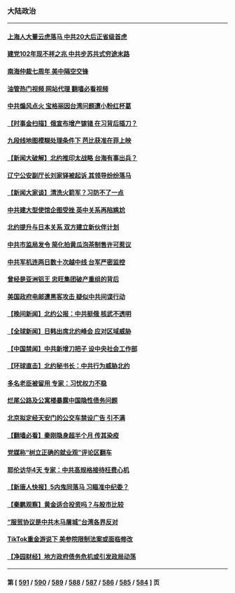### 大陆政治
---
#### [上海人大董云虎落马 中共20大后正省级首虎](../../pages/ncid277/n14033071.md?07130445) 
#### [建党102年现不祥之兆 中共步苏共式穷途末路](../../pages/ncid277/n14033080.md?07130445) 
#### [南海仲裁七周年 美中隔空交锋](../../pages/ncid277/n14033098.md?07130445) 
#### [油管热门视频 网站代理 翻墙必看视频](http://138.2.39.72:81/youtube.html?epic-marker?07130445)
#### [中共煽风点火 宝格丽因台湾问题遭小粉红杯葛](../../pages/ncid277/n14033030.md?07130445) 
#### [【时事金扫描】俄宣布增产镓锗 在习背后插刀？](../../pages/ncid277/n14033050.md?07130445) 
#### [九段线地图模糊处理条件下 芭比获准在菲上映](../../pages/ncid277/n14032971.md?07130445) 
#### [【新闻大破解】北约推印太战略 台海有事出兵？](../../pages/ncid277/n14033056.md?07130445) 
#### [辽宁公安副厅长刘家铎被起诉 其领导纷纷落马](../../pages/ncid277/n14032860.md?07130445) 
#### [【新闻大家谈】清洗火箭军？习防不了一点](../../pages/ncid277/n14032925.md?07130445) 
#### [中共建大型使馆企图受挫 英中关系再陷尴尬](../../pages/ncid277/n14032944.md?07130445) 
#### [北约提升与日本关系 双方建立新伙伴计划](../../pages/ncid277/n14032904.md?07130445) 
#### [中共市监局发令 简化拍黄瓜泡茶制售许可惹议](../../pages/ncid277/n14032897.md?07130445) 
#### [中共军机连两日数十次越中线 台军严密监控](../../pages/ncid277/n14032802.md?07130445) 
#### [曾经是亚洲铝王 忠旺集团破产重组的背后](../../pages/ncid277/n14032665.md?07130445) 
#### [美国政府电邮遭黑客攻击 疑似中共间谍行动](../../pages/ncid277/n14032835.md?07130445) 
#### [【晚间新闻】北约公报：中共挺俄 核武不透明](../../pages/ncid277/n14032792.md?07130445) 
#### [【全球新闻】日韩出席北约峰会 应对区域威胁](../../pages/ncid277/n14032793.md?07130445) 
#### [【中国禁闻】中共新增刀把子 设中央社会工作部](../../pages/ncid277/n14032352.md?07130445) 
#### [【环球直击】北约秘书长：中共行为威胁北约](../../pages/ncid277/n14032464.md?07130445) 
#### [多名老臣被留用 专家：习忧权力不稳](../../pages/ncid277/n14032721.md?07130445) 
#### [烂尾公路及公寓楼暴露中国隐性债务问题](../../pages/ncid277/n14032625.md?07130445) 
#### [北京拟定经天安门的公交车禁设广告 引不满](../../pages/ncid277/n14032639.md?07130445) 
#### [【翻墙必看】秦刚隐身超半个月 传其染疫](../../pages/ncid277/n14032641.md?07130445) 
#### [党媒称“树立正确的就业观”评论区翻车](../../pages/ncid277/n14032527.md?07130445) 
#### [耶伦访华4天 专家：中共高规格接待枉费心机](../../pages/ncid277/n14021843.md?07130445) 
#### [【新唐人快报】5内鬼同落马 习瞄准中纪委？](../../pages/ncid277/n14032511.md?07130445) 
#### [【秦鹏观察】黄金适合投资吗？与股市比较](../../pages/ncid277/n14032476.md?07130445) 
#### [“服贸协议是中共木马屠城”台湾各界反对](../../pages/ncid277/n14032105.md?07130445) 
#### [TikTok重金游说下 美参院限制法案或面临修改](../../pages/ncid277/n14032477.md?07130445) 
#### [【净园财经】地方政府债务危机或引发政局动荡](../../pages/ncid277/n14032396.md?07130445) 

---
#### 第 [ [591](./591.md?07130445) / [590](./590.md?07130445) / [589](./589.md?07130445) / [588](./588.md?07130445) / [587](./587.md?07130445) / [586](./586.md?07130445) / [585](./585.md?07130445) / [584](./584.md?07130445) ] 页
